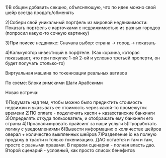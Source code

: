 
1)В общем добавить секцию, объясняющую, что по идее можно свой шейр всегда продать/обменять


2)Собери свой уникальный портфель из мировой недвижимости:
Показать портфель с карточками с недвижимостью из разных городов (попросил какую-то сочную картинку) 


3)При поиске недвижке: 
Сначала выбор: страна -> город -> показать


4)Калькулятор инвестиций в порфтеле. (Как корзина, которая показывает, что при покупке 1-ой 2-ой и условно третьей проперти, он будет получать столько-то)


Виртуальная машина по токенизации реальных автивов


По схеме:
Блоки римскими
Шаги Арабскими


Новая встреча:


1)Подумать над тем, чтобы  можно было предиктить стоимость недвижки и указывать ее стоимость через какой-то промежуток времени
2)ПО оплате - подключить каспи + казахстанские банкинги
3)Определять откуда пользователь, и отображать ему банкинги его страны
4)Проанализировать прайсинг за наши услуги
5)Проработать логику с уведомлениями
6)Вывести информацию о количестве шейров оверал + количество выкпленных шейров
7)Разделение io на полную продажу в трасти и только токенизацию. ДАО остается и там и там, просто с разными правами. В первом сценарии - полная власть дао. Второй сценарий - условный, как просто список бенефитов   
 
